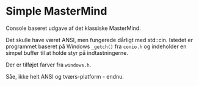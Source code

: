 # Simple MasterMind

Console baseret udgave af det klassiske MasterMind.

Det skulle have været ANSI, men fungerede dårligt med std::cin. Istedet er programmet baseret på Windows ```_getch()``` fra ```conio.h``` og indeholder en simpel buffer til at holde styr på indtastningerne.

Der er tilføjet farver fra ```windows.h```.

Såe, ikke helt ANSI og tværs-platform - endnu.


